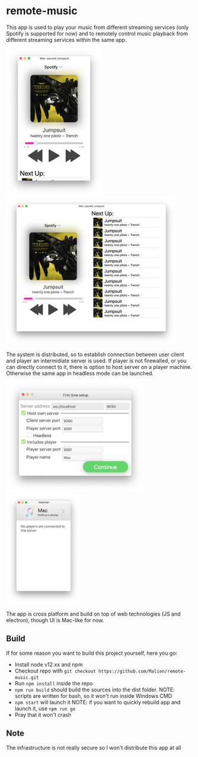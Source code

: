# remote-music
This app is used to play your music from different streaming services (only Spotify is supported for now) and to remotely control music playback from different streaming services within the same app.

<img src="https://github.com/Malien/remote-music/blob/master/doc/img/Screen%20Shot%202019-10-12%20at%2010.53.08%20AM.png" height="400px"> <img src="https://github.com/Malien/remote-music/blob/master/doc/img/Screen%20Shot%202019-10-12%20at%2010.53.22%20AM.png" height="400px">

The system is distributed, so to establish connection between user client and player an intermidiate server is used. 
If player is not firewalled, or you can directly connect to it, there is option to host server on a player machine. Otherwise the same app in headless mode can be launched.

<img src="https://github.com/Malien/remote-music/blob/master/doc/img/Screen%20Shot%202019-10-12%20at%2010.55.52%20AM.png" height="300px"> <img src="https://github.com/Malien/remote-music/blob/master/doc/img/Screen%20Shot%202019-10-12%20at%2011.13.59%20AM.png" height="300px">

The app is cross platform and build on top of web technologies (JS and electron), though UI is Mac-like for now.

## Build
If for some reason you want to build this project yourself, here you go:
- Install node v12.xx and npm 
- Checkout repo with `git checkout https://github.com/Malien/remote-music.git`
- Run `npm install` inside the repo
- `npm run build` should build the sources into the dist folder. NOTE: scripts are written for bash, so it won't run inside Windows CMD
- `npm start` will launch it NOTE: if you want to quickly rebuild app and launch it, use `npm run go`
- Pray that it won't crash

## Note
The infrastructure is not really secure so I won't distribute this app at all
